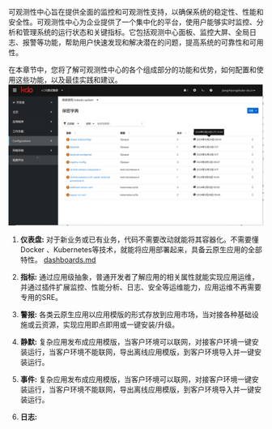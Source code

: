 
可观测性中心旨在提供全面的监控和可观测性支持，以确保系统的稳定性、性能和安全性。可观测性中心为企业提供了一个集中化的平台，使用户能够实时监控、分析和管理系统的运行状态和关键指标。它包括观测中心面板、监控大屏、全局日志、报警等功能，帮助用户快速发现和解决潜在的问题，提高系统的可靠性和可用性。

在本章节中，您将了解可观测性中心的各个组成部分的功能和优势，如何配置和使用这些功能，以及最佳实践和建议。
![menu.gif](imgs%2Fmenu.gif)

1. **仪表盘:**  对于新业务或已有业务，代码不需要改动就能将其容器化。不需要懂Docker 、Kubernetes等技术，就能将应用部署起来，具备云原生应用的全部特性。
[dashboards.md](dashboards.md)

2. **指标:**  通过应用级抽象，普通开发者了解应用的相关属性就能实现应用运维，并通过插件扩展监控、性能分析、日志、安全等运维能力，应用运维不再需要专用的SRE。

3. **警报:**  各类云原生应用以应用模版的形式存放到应用市场，当对接各种基础设施或云资源，实现应用即点即用或一键安装/升级。

4. **静默:**  复杂应用发布成应用模版，当客户环境可以联网，对接客户环境一键安装运行，当客户环境不能联网，导出离线应用模版，到客户环境导入并一键安装运行。

5. **事件:**  复杂应用发布成应用模版，当客户环境可以联网，对接客户环境一键安装运行，当客户环境不能联网，导出离线应用模版，到客户环境导入并一键安装运行。

6. **日志:**